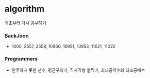 # algorithm

기초부터 다시 공부하기

### BackJoon
- 1000, 2557, 2558, 10950, 10951, 10953, 11021, 11022

### Programmers
- 완주하지 못한 선수, 평균구하기, 직사각형 별찍기, 최대공약수와 최소공배수
